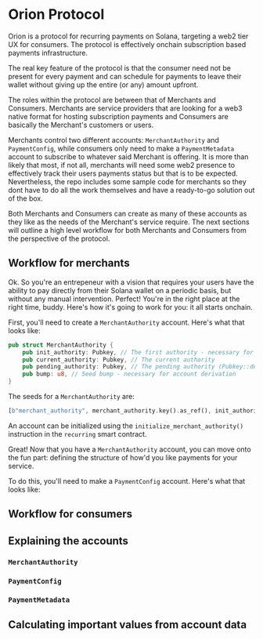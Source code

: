 # Orion Protocol

Orion is a protocol for recurring payments on Solana, targeting a web2 tier UX for consumers. The protocol is effectively onchain subscription based payments infrastructure.

The real key feature of the protocol is that the consumer need not be present for every payment and can schedule for payments to leave their wallet without giving up the entire (or any) amount upfront.

The roles within the protocol are between that of Merchants and Consumers. Merchants are service providers that are looking for a web3 native format for hosting subscription payments and Consumers are basically the Merchant's customers or users.

Merchants control two different accounts: `MerchantAuthority` and `PaymentConfig`, while consumers only need to make a `PaymentMetadata` account to subscribe to whatever said Merchant is offering. It is more than likely that most, if not all, merchants will need some web2 presence to effectively track their users payments status but that is to be expected. Nevertheless, the repo includes some sample code for merchants so they dont have to do all the work themselves and have a
ready-to-go solution out of the box.

Both Merchants and Consumers can create as many of these accounts as they like as the needs of the Merchant's service require. The next sections will outline a high level workflow for both Merchants and Consumers from the perspective of the protocol.

## Workflow for merchants

Ok. So you're an entrepeneur with a vision that requires your users have the ability to pay directly from their Solana wallet on a periodic basis, but without any manual intervention. Perfect! You're in the right place at the right time, buddy. Here's how it's going to work for you: it all starts onchain.

First, you'll need to create a `MerchantAuthority` account. Here's what that looks like:

```rust
pub struct MerchantAuthority {
    pub init_authority: Pubkey, // The first authority - necessary for account derivation
    pub current_authority: Pubkey, // The current authority
    pub pending_authority: Pubkey, // The pending authority (Pubkey::default() to begin with)
    pub bump: u8, // Seed bump - necessary for account derivation
}
```

The seeds for a `MerchantAuthority` are:

```rust
[b"merchant_authority", merchant_authority.key().as_ref(), init_authority.key().as_ref(), bump],
```

An account can be initialized using the `initialize_merchant_authority()` instruction in the `recurring` smart contract.

Great! Now that you have a `MerchantAuthority` account, you can move onto the fun part: defining the structure of how'd you like payments for your service.

To do this, you'll need to make a `PaymentConfig` account. Here's what that looks like:

## Workflow for consumers

## Explaining the accounts

### `MerchantAuthority`

### `PaymentConfig`

### `PaymentMetadata`

## Calculating important values from account data
